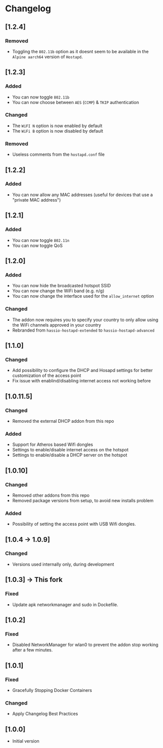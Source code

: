 # Changelog

## [1.2.4]
### Removed
- Toggling the `802.11b` option as it doesnt seem to be available in the `Alpine aarch64` version of `Hostapd`.

## [1.2.3]
### Added
- You can now toggle `802.11b`
- You can now choose between `AES` (`CCMP`) & `TKIP` authentication

### Changed
- The `WiFI N` option is now enabled by default
- The `WiFi B` option is now disabled by default

### Removed
- Useless comments from the `hostapd.conf` file

## [1.2.2]
### Added
- You can now allow any MAC addresses (useful for devices that use a "private MAC address")

## [1.2.1]
### Added
- You can now toggle `802.11n`
- You can now toggle QoS

## [1.2.0]
### Added
- You can now hide the broadcasted hotspot SSID
- You can now change the WiFi band (e.g. n/g)
- You can now change the interface used for the `allow_internet` option

### Changed
- The addon now requires you to specify your country to only allow using the WiFi channels approved in your country
- Rebranded from `hassio-hostapd-extended` to `hassio-hostapd-advanced`

## [1.1.0]
### Changed
- Add possibility to configure the DHCP and Hosapd settings for better customization of the access point
- Fix issue with enablind/disabling internet access not working before


## [1.0.11.5]
### Changed
- Removed the external DHCP addon from this repo

### Added
- Support for Atheros based Wifi dongles
- Settings to enable/disable internet access on the hotspot
- Settings to enable/disable a DHCP server on the hotspot

## [1.0.10]
### Changed
- Removed other addons from this repo
- Removed package versions from setup, to avoid new installs problem

### Added
- Possibility of setting the access point with USB Wifi dongles.

## [1.0.4 -> 1.0.9]
### Changed
- Versions used internally only, during development

## [1.0.3] -> This fork
### Fixed
- Update apk networkmanager and sudo in Dockefile. 

## [1.0.2]
### Fixed
- Disabled NetworkManager for wlan0 to prevent the addon stop working after a few minutes. 

## [1.0.1]
### Fixed
- Gracefully Stopping Docker Containers 

### Changed
- Apply Changelog Best Practices


## [1.0.0]
- Initial version